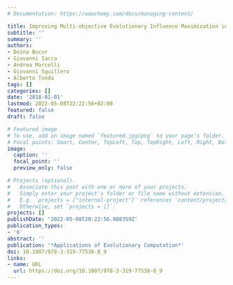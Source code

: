 ```yaml
---
# Documentation: https://wowchemy.com/docs/managing-content/

title: Improving Multi-objective Evolutionary Influence Maximization in Social Networks
subtitle: ''
summary: ''
authors:
- Doina Bucur
- Giovanni Iacca
- Andrea Marcelli
- Giovanni Squillero
- Alberto Tonda
tags: []
categories: []
date: '2018-01-01'
lastmod: 2022-05-08T22:22:56+02:00
featured: false
draft: false

# Featured image
# To use, add an image named `featured.jpg/png` to your page's folder.
# Focal points: Smart, Center, TopLeft, Top, TopRight, Left, Right, BottomLeft, Bottom, BottomRight.
image:
  caption: ''
  focal_point: ''
  preview_only: false

# Projects (optional).
#   Associate this post with one or more of your projects.
#   Simply enter your project's folder or file name without extension.
#   E.g. `projects = ["internal-project"]` references `content/project/deep-learning/index.md`.
#   Otherwise, set `projects = []`.
projects: []
publishDate: '2022-05-08T20:22:56.088359Z'
publication_types:
- '6'
abstract: ''
publication: '*Applications of Evolutionary Computation*'
doi: 10.1007/978-3-319-77538-8_9
links:
- name: URL
  url: https://doi.org/10.1007/978-3-319-77538-8_9
---
```

